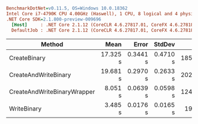 ``` ini

BenchmarkDotNet=v0.11.5, OS=Windows 10.0.18362
Intel Core i7-4790K CPU 4.00GHz (Haswell), 1 CPU, 8 logical and 4 physical cores
.NET Core SDK=2.1.800-preview-009696
  [Host]     : .NET Core 2.1.12 (CoreCLR 4.6.27817.01, CoreFX 4.6.27818.01), 64bit RyuJIT
  DefaultJob : .NET Core 2.1.12 (CoreCLR 4.6.27817.01, CoreFX 4.6.27818.01), 64bit RyuJIT


```
|                      Method |     Mean |    Error |   StdDev |        Gen 0 |       Gen 1 |     Gen 2 |  Allocated |
|---------------------------- |---------:|---------:|---------:|-------------:|------------:|----------:|-----------:|
|                CreateBinary | 17.325 s | 0.3441 s | 0.4710 s | 1855000.0000 | 401000.0000 | 1000.0000 |  264.91 MB |
|        CreateAndWriteBinary | 19.681 s | 0.2970 s | 0.2633 s | 2027000.0000 | 474000.0000 | 1000.0000 |  264.91 MB |
| CreateAndWriteBinaryWrapper |  8.051 s | 0.0639 s | 0.0598 s | 1243000.0000 |  77000.0000 |         - | 7263.36 MB |
|                 WriteBinary |  3.485 s | 0.0176 s | 0.0165 s |  191000.0000 |  46000.0000 |         - |  1147.1 MB |
